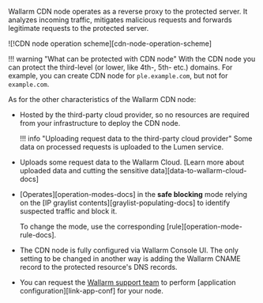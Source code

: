 Wallarm CDN node operates as a reverse proxy to the protected server. It analyzes incoming traffic, mitigates malicious requests and forwards legitimate requests to the protected server.

![!CDN node operation scheme][cdn-node-operation-scheme]

!!! warning "What can be protected with CDN node"
    With the CDN node you can protect the third-level (or lower, like 4th-, 5th- etc.) domains. For example, you can create CDN node for `ple.example.com`, but not for `example.com`.

As for the other characteristics of the Wallarm CDN node:

* Hosted by the third-party cloud provider, so no resources are required from your infrastructure to deploy the CDN node.

    !!! info "Uploading request data to the third-party cloud provider"
        Some data on processed requests is uploaded to the Lumen service.
* Uploads some request data to the Wallarm Cloud. [Learn more about uploaded data and cutting the sensitive data][data-to-wallarm-cloud-docs]
* [Operates][operation-modes-docs] in the **safe blocking** mode relying on the [IP graylist contents][graylist-populating-docs] to identify suspected traffic and block it.

    To change the mode, use the corresponding [rule][operation-mode-rule-docs].
* The CDN node is fully configured via Wallarm Console UI. The only setting to be changed in another way is adding the Wallarm CNAME record to the protected resource's DNS records.
* You can request the [Wallarm support team](mailto:support@wallarm.com) to perform [application configuration][link-app-conf] for your node.
